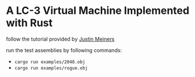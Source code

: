 # A LC-3 Virtual Machine Implemented with Rust

follow the tutorial provided by [Justin Meiners](https://www.jmeiners.com/lc3-vm/)

run the test assemblies by following commands:

- `cargo run examples/2048.obj`
- `cargo run examples/rogue.obj`